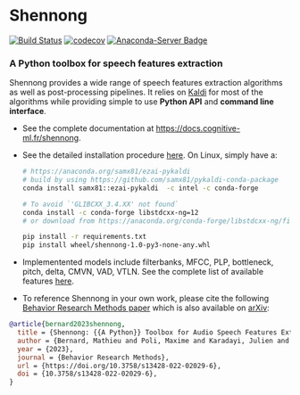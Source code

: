 # Shennong

[![Build Status](https://api.travis-ci.org/bootphon/shennong.svg?branch=master)](
https://travis-ci.org/bootphon/shennong)
[![codecov](https://codecov.io/gh/bootphon/shennong/branch/master/graph/badge.svg)](
https://codecov.io/gh/bootphon/shennong)
[![Anaconda-Server Badge](https://anaconda.org/coml/shennong/badges/version.svg)](
https://anaconda.org/coml/shennong)

### A Python toolbox for speech features extraction

Shennong provides a wide range of speech features extraction algorithms as well
as post-processing pipelines. It relies on [Kaldi](https://kaldi-asr.org) for
most of the algorithms while providing simple to use **Python API** and
**command line interface**.

* See the complete documentation at https://docs.cognitive-ml.fr/shennong.

* See the detailed installation procedure
  [here](https://docs.cognitive-ml.fr/shennong/installation.html). On
  Linux, simply have a:
  ```bash
  # https://anaconda.org/samx81/ezai-pykaldi
  # build by using https://github.com/samx81/pykaldi-conda-package
  conda install samx81::ezai-pykaldi  -c intel -c conda-forge

  # To avoid `'GLIBCXX_3.4.XX' not found`
  conda install -c conda-forge libstdcxx-ng=12
  # or download from https://anaconda.org/conda-forge/libstdcxx-ng/files cuz conda solving sometimes sucks

  pip install -r requirements.txt
  pip install wheel/shennong-1.0-py3-none-any.whl
  ```

* Implementented models include filterbanks, MFCC, PLP, bottleneck, pitch,
  delta, CMVN, VAD, VTLN. See the complete list of available features
  [here](https://docs.cognitive-ml.fr/shennong/intro_features.html).

* To reference Shennong in your own work, please cite the following [Behavior Research Methods paper](https://doi.org/10.3758/s13428-022-02029-6) which is also available on [arXiv](https://arxiv.org/pdf/2112.05555.pdf):

```bibtex
@article{bernard2023shennong,
  title = {Shennong: {{A Python}} Toolbox for Audio Speech Features Extraction},
  author = {Bernard, Mathieu and Poli, Maxime and Karadayi, Julien and Dupoux, Emmanuel},
  year = {2023},
  journal = {Behavior Research Methods},
  url = {https://doi.org/10.3758/s13428-022-02029-6},
  doi = {10.3758/s13428-022-02029-6},
}
```
